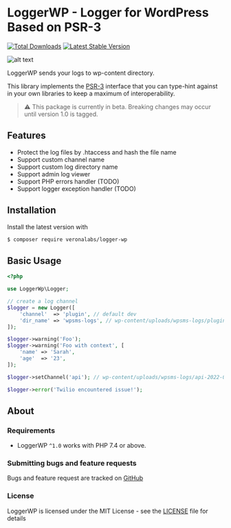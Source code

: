 # LoggerWP - Logger for WordPress Based on PSR-3

[![Total Downloads](https://img.shields.io/packagist/dt/veronalabs/logger-wp.svg)](https://packagist.org/packages/veronalabs/logger-wp)
[![Latest Stable Version](https://img.shields.io/packagist/v/veronalabs/logger-wp.svg)](https://packagist.org/packages/veronalabs/logger-wp)

![alt text](https://i.ibb.co/MpvMQYS/screenshot-wordpress-dev-2022-06-14-19-31-36.png)

LoggerWP sends your logs to wp-content directory.

This library implements the [PSR-3](https://github.com/php-fig/fig-standards/blob/master/accepted/PSR-3-logger-interface.md)
interface that you can type-hint against in your own libraries to keep a maximum of interoperability.

> ⚠️ This package is currently in beta. Breaking changes may occur until version 1.0 is tagged.

## Features

* Protect the log files by .htaccess and hash the file name
* Support custom channel name
* Support custom log directory name
* Support admin log viewer
* Support PHP errors handler (TODO)
* Support logger exception handler (TODO)

## Installation

Install the latest version with

```bash
$ composer require veronalabs/logger-wp
```

## Basic Usage

```php
<?php

use LoggerWp\Logger;

// create a log channel
$logger = new Logger([
    'channel'  => 'plugin', // default dev
    'dir_name' => 'wpsms-logs', // wp-content/uploads/wpsms-logs/plugin-2022-06-11-37718a3a6b5ee53761291cf86edc9e10.log
]);

$logger->warning('Foo');
$logger->warning('Foo with context', [
    'name' => 'Sarah',
    'age'  => '23',
]);

$logger->setChannel('api'); // wp-content/uploads/wpsms-logs/api-2022-06-11-37718a3a6b5ee53761291cf86edc9e10

$logger->error('Twilio encountered issue!');
```

## About

### Requirements

- LoggerWP `^1.0` works with PHP 7.4 or above.

### Submitting bugs and feature requests

Bugs and feature request are tracked on [GitHub](https://github.com/veronalabs/logger-wp/issues)

### License

LoggerWP is licensed under the MIT License - see the [LICENSE](LICENSE) file for details
